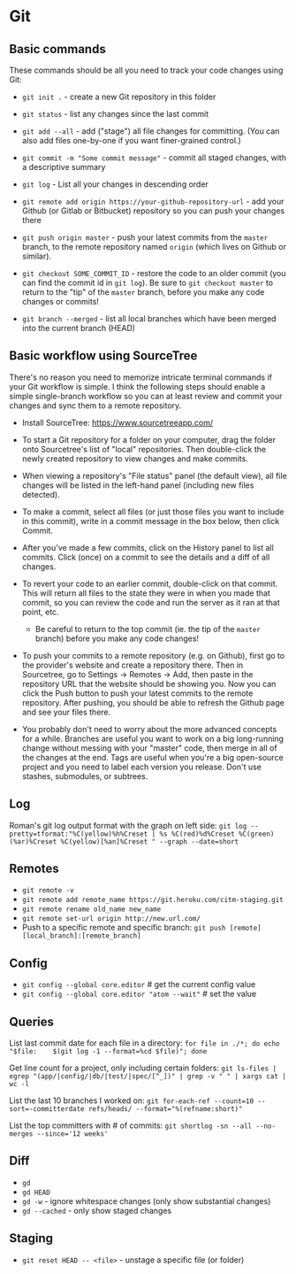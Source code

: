 # Git


## Basic commands

These commands should be all you need to track your code changes using Git:

  * `git init .` - create a new Git repository in this folder

  * `git status` - list any changes since the last commit

  * `git add --all` - add ("stage") all file changes for committing. (You can also add files one-by-one if you want finer-grained control.)

  * `git commit -m "Some commit message"` - commit all staged changes, with a descriptive summary

  * `git log` - List all your changes in descending order

  * `git remote add origin https://your-github-repository-url` - add your Github (or Gitlab or Bitbucket) repository so you can push your changes there

  * `git push origin master` - push your latest commits from the `master` branch, to the remote repository named `origin` (which lives on Github or similar).

  * `git checkout SOME_COMMIT_ID` - restore the code to an older commit (you can find the commit id in `git log`). Be sure to `git checkout master` to return to the "tip" of the `master` branch, before you make any code changes or commits!

  * `git branch --merged` - list all local branches which have been merged into the current branch (HEAD)


## Basic workflow using SourceTree

There's no reason you need to memorize intricate terminal commands if your Git workflow is simple. I think the following steps should enable a simple single-branch workflow so you can at least review and commit your changes and sync them to a remote repository.

  * Install SourceTree: https://www.sourcetreeapp.com/

  * To start a Git repository for a folder on your computer, drag the folder onto Sourcetree's list of "local" repositories. Then double-click the newly created repository to view changes and make commits.

  * When viewing a repository's "File status" panel (the default view), all file changes will be listed in the left-hand panel (including new files detected).

  * To make a commit, select all files (or just those files you want to include in this commit), write in a commit message in the box below, then click Commit.

  * After you've made a few commits, click on the History panel to list all commits. Click (once) on a commit to see the details and a diff of all changes.

  * To revert your code to an earlier commit, double-click on that commit. This will return all files to the state they were in when you made that commit, so you can review the code and run the server as it ran at that point, etc.

    - Be careful to return to the top commit (ie. the tip of the `master` branch) before you make any code changes!

  * To push your commits to a remote repository (e.g. on Github), first go to the provider's website and create a repository there. Then in Sourcetree, go to Settings -> Remotes -> Add, then paste in the repository URL that the website should be showing you. Now you can click the Push button to push your latest commits to the remote repository. After pushing, you should be able to refresh the Github page and see your files there.

  * You probably don't need to worry about the more advanced concepts for a while. Branches are useful you want to work on a big long-running change without messing with your "master" code, then merge in all of the changes at the end. Tags are useful when you're a big open-source project and you need to label each version you release. Don't use stashes, submodules, or subtrees.


## Log

Roman's git log output format with the graph on left side:
`git log --pretty=tformat:"%C(yellow)%h%Creset | %s %C(red)%d%Creset %C(green)(%ar)%Creset %C(yellow)[%an]%Creset " --graph --date=short`


## Remotes

- `git remote -v`
- `git remote add remote_name https://git.heroku.com/citm-staging.git`
- `git remote rename old_name new_name`
- `git remote set-url origin http://new.url.com/`
- Push to a specific remote and specific branch:
  `git push [remote] [local_branch]:[remote_branch]`


## Config

- `git config --global core.editor` # get the current config value
- `git config --global core.editor "atom --wait"` # set the value


## Queries

List last commit date for each file in a directory:
`for file in ./*; do echo "$file:    $(git log -1 --format=%cd $file)"; done`

Get line count for a project, only including certain folders:
`git ls-files | egrep "(app/|config/|db/|test/|spec/[^_])" | grep -v " " | xargs cat | wc -l`

List the last 10 branches I worked on:
`git for-each-ref --count=10 --sort=-committerdate refs/heads/ --format="%(refname:short)"`

List the top committers with # of commits:
`git shortlog -sn --all --no-merges --since='12 weeks'`


## Diff

- `gd`
- `gd HEAD`
- `gd -w` - ignore whitespace changes (only show substantial changes)
- `gd --cached` - only show staged changes


## Staging

- `git reset HEAD -- <file>` - unstage a specific file (or folder)
